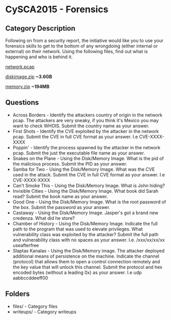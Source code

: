 CySCA2015 - Forensics
=====================

Category Description
--------------------
Following on from a security report, the initiative would like you to use your forensics skills to get to the bottom of any wrongdoing (either internal or external) on their network. Using the following files, find out what is happening and who is behind it. 

[network.pcap](files/network.pcap)

[diskimage.zip](https://drive.google.com/file/d/0BwXhXHcd49sSQzVmVGRqSlZ3QjA) **~3.6GB**

[memory.zip](https://drive.google.com/file/d/0BwXhXHcd49sSZjgya3FtMEtYVlk) **~194MB**


Questions
---------
* Across Borders - Identify the attackers country of origin in the network pcap. The attackers are very sneaky, if you think it's Mexico you may want to check WHOIS. Submit the country name as your answer.
* First Shots - Identify the CVE exploited by the attacker in the network pcap. Submit the CVE in full CVE format as your answer. I.e CVE-XXXX-XXXX
* Poppin' - Identify the process spawned by the attacker in the network pcap. Submit the just the executable file name as your answer.
* Snakes on the Plane - Using the Disk/Memory Image. What is the pid of the malicious process. Submit the PID as your answer.
* Samba for Two - Using the Disk/Memory Image. What was the CVE used in the attack. Submit the CVE in full CVE format as your answer. I.e CVE-XXXX-XXXX
* Can't Smoke This - Using the Disk/Memory Image. What is John hiding?
* Invisible Cities - Using the Disk/Memory Image. What book did Sarah read? Submit the book name as your answer.
* Good One - Using the Disk/Memory Image. What is the root password of the box. Submit the password as your answer.
* Castaway - Using the Disk/Memory Image. Jasper's got a brand new credenza. What did he store?
* Chamber of History - Using the Disk/Memory Image. Indicate the full path to the program that was used to elevate privileges. What vulnerability class was exploited by the attacker? Submit the full path and vulnerability class with no spaces as your answer. I.e. /xxx/xx/xx/xx useafterfree
* Slaptas Kanalas - Using the Disk/Memory image. The attacker deployed additional means of persistence on the machine. Indicate the channel (protocol) that allows them to open a control connection remotely and the key value that will unlock this channel. Submit the protocol and hex encoded bytes (without a leading 0x) as your answer. I.e udp aabbccddeeff00

Folders
-------
* files/ - Category files
* writeups/ - Category writeups
